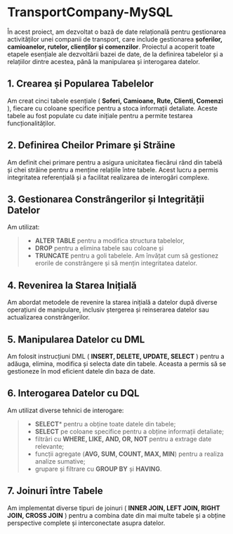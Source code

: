 # **TransportCompany-MySQL**
În acest proiect, am dezvoltat o bază de date relațională pentru gestionarea activităților unei companii de transport, care include gestionarea **șoferilor, camioanelor, rutelor, clienților și comenzilor**. Proiectul a acoperit toate etapele esențiale ale dezvoltării bazei de date, de la definirea tabelelor și a relațiilor dintre acestea, până la manipularea și interogarea datelor.

## **1. Crearea și Popularea Tabelelor**
Am creat cinci tabele esențiale ( **Soferi, Camioane, Rute, Clienti, Comenzi** ), fiecare cu coloane specifice pentru a stoca informații detaliate. Aceste tabele au fost populate cu date inițiale pentru a permite testarea funcționalităților.
## **2. Definirea Cheilor Primare și Străine**
Am definit chei primare pentru a asigura unicitatea fiecărui rând din tabelă și chei străine pentru a menține relațiile între tabele. Acest lucru a permis integritatea referențială și a facilitat realizarea de interogări complexe.
## **3. Gestionarea Constrângerilor și Integrității Datelor**
Am utilizat:
> - **ALTER TABLE** pentru a modifica structura tabelelor, 
> - **DROP** pentru a elimina tabele sau coloane și 
> - **TRUNCATE** pentru a goli tabelele.
 Am învățat cum să gestionez erorile de constrângere și să mențin integritatea datelor.
## **4. Revenirea la Starea Inițială**
Am abordat metodele de revenire la starea inițială a datelor după diverse operațiuni de manipulare, inclusiv ștergerea și reinserarea datelor sau actualizarea constrângerilor.
## **5. Manipularea Datelor cu DML**
Am folosit instrucțiuni DML ( **INSERT, DELETE, UPDATE, SELECT** ) pentru a adăuga, elimina, modifica și selecta date din tabele. Aceasta a permis să se gestioneze în mod eficient datele din baza de date.
## **6. Interogarea Datelor cu DQL**
Am utilizat diverse tehnici de interogare:<br>
> - **SELECT*** pentru a obține toate datele din tabele;<br>
> - **SELECT** pe coloane specifice pentru a obține informații detaliate;<br> 
> - filtrări cu **WHERE, LIKE, AND, OR, NOT** pentru a extrage date relevante;<br> 
> - funcții agregate (**AVG, SUM, COUNT, MAX, MIN**) pentru a realiza analize sumative;<br> 
> - grupare și filtrare cu **GROUP BY** și **HAVING**.
## **7. Joinuri între Tabele**
Am implementat diverse tipuri de joinuri ( **INNER JOIN, LEFT JOIN, RIGHT JOIN, CROSS JOIN** ) pentru a combina date din mai multe tabele și a obține perspective complete și interconectate asupra datelor.
